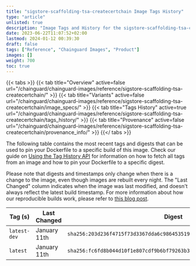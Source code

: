 ```yaml
---
title: "sigstore-scaffolding-tsa-createcertchain Image Tags History"
type: "article"
unlisted: true
description: "Image Tags and History for the sigstore-scaffolding-tsa-createcertchain Chainguard Image"
date: 2023-06-22T11:07:52+02:00
lastmod: 2024-01-12 00:39:30
draft: false
tags: ["Reference", "Chainguard Images", "Product"]
images: []
weight: 700
toc: true
---
```


{{< tabs >}}
{{< tab title="Overview" active=false url="/chainguard/chainguard-images/reference/sigstore-scaffolding-tsa-createcertchain/" >}}
{{< tab title="Variants" active=false url="/chainguard/chainguard-images/reference/sigstore-scaffolding-tsa-createcertchain/image_specs/" >}}
{{< tab title="Tags History" active=true url="/chainguard/chainguard-images/reference/sigstore-scaffolding-tsa-createcertchain/tags_history/" >}}
{{< tab title="Provenance" active=false url="/chainguard/chainguard-images/reference/sigstore-scaffolding-tsa-createcertchain/provenance_info/" >}}
{{</ tabs >}}

The following table contains the most recent tags and digests that can be used to pin your Dockerfile to a specific build of this image. Check our guide on [Using the Tag History API](/chainguard/chainguard-images/using-the-tag-history-api/) for information on how to fetch all tags from an image and how to pin your Dockerfile to a specific digest.

Please note that digests and timestamps only change when there is a change to the image, even though images are rebuilt every night. The "Last Changed" column indicates when the image was last modified, and doesn't always reflect the latest build timestamp. For more information about how our reproducible builds work, please refer to [this blog post](https://www.chainguard.dev/unchained/reproducing-chainguards-reproducible-image-builds).

| Tag (s)       | Last Changed | Digest                                                                    |
|---------------|--------------|---------------------------------------------------------------------------|
|  `latest-dev` | January 11th | `sha256:203d236f4715f73d3367dda6c98645351965df5cafb1e7cc4d56d7370a4afe30` |
|  `latest`     | January 11th | `sha256:fc6fd8b044d10f1e807cdf9b6bf79263b37a7c6cd05959c49bd0916152e13b4e` |

